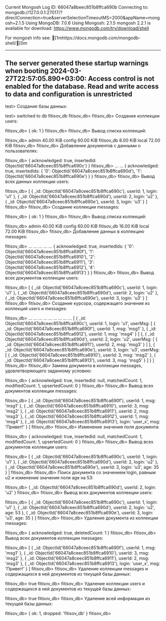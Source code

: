 Current Mongosh Log ID:	66047a8beec851b8ffca690b
Connecting to:		mongodb://127.0.0.1:27017/?directConnection=true&serverSelectionTimeoutMS=2000&appName=mongosh+2.1.5
Using MongoDB:		7.0.6
Using Mongosh:		2.1.5
mongosh 2.2.1 is available for download: https://www.mongodb.com/try/download/shell

For mongosh info see: [1mhttps://docs.mongodb.com/mongodb-shell/[0m

------
   The server generated these startup warnings when booting
   2024-03-27T22:57:05.890+03:00: Access control is not enabled for the database. Read and write access to data and configuration is unrestricted
------

test> Создание базы данных:

test> switched to db fitisov_db
fitisov_db> 
fitisov_db> Создание коллекции users:

fitisov_db> { ok: 1 }
fitisov_db> 
fitisov_db> Вывод списка коллекций:

fitisov_db> admin       40.00 KiB
config      60.00 KiB
fitisov_db   8.00 KiB
local       72.00 KiB
fitisov_db> 
fitisov_db> Добавление документов с данными о пользователях:

fitisov_db> {
  acknowledged: true,
  insertedId: ObjectId('66047a8ceec851b8ffca690c')
}
fitisov_db> ... ... {
  acknowledged: true,
  insertedIds: {
    '0': ObjectId('66047a8ceec851b8ffca690d'),
    '1': ObjectId('66047a8ceec851b8ffca690e')
  }
}
fitisov_db> 
fitisov_db> Вывод всех данных коллекции users:

fitisov_db> [
  { _id: ObjectId('66047a8ceec851b8ffca690c'), userId: 1, login: 'u1' },
  { _id: ObjectId('66047a8ceec851b8ffca690d'), userId: 2, login: 'u2' },
  { _id: ObjectId('66047a8ceec851b8ffca690e'), userId: 3, login: 'u3' }
]
fitisov_db> 
fitisov_db> Создание коллекции messages:

fitisov_db> { ok: 1 }
fitisov_db> 
fitisov_db> Вывод списка коллекций:

fitisov_db> admin       40.00 KiB
config      60.00 KiB
fitisov_db  16.00 KiB
local       72.00 KiB
fitisov_db> 
fitisov_db> Добавление данных в коллекцию messages:

fitisov_db> ... ... ... ... ... {
  acknowledged: true,
  insertedIds: {
    '0': ObjectId('66047a8ceec851b8ffca690f'),
    '1': ObjectId('66047a8ceec851b8ffca6910'),
    '2': ObjectId('66047a8ceec851b8ffca6911'),
    '3': ObjectId('66047a8ceec851b8ffca6912'),
    '4': ObjectId('66047a8ceec851b8ffca6913')
  }
}
fitisov_db> 
fitisov_db> Вывод всех документов коллекции users:

fitisov_db> [
  { _id: ObjectId('66047a8ceec851b8ffca690c'), userId: 1, login: 'u1' },
  { _id: ObjectId('66047a8ceec851b8ffca690d'), userId: 2, login: 'u2' },
  { _id: ObjectId('66047a8ceec851b8ffca690e'), userId: 3, login: 'u3' }
]
fitisov_db> 
fitisov_db> Создание курсора, содержащего значения из коллекций users и messages:

fitisov_db> ... ... ... ... ... ... ... ... ... [
  {
    _id: ObjectId('66047a8ceec851b8ffca690c'),
    userId: 1,
    login: 'u1',
    userMsg: [
      {
        _id: ObjectId('66047a8ceec851b8ffca690f'),
        userId: 1,
        msg: 'msg1'
      },
      {
        _id: ObjectId('66047a8ceec851b8ffca6912'),
        userId: 1,
        msg: 'msg4'
      }
    ]
  },
  {
    _id: ObjectId('66047a8ceec851b8ffca690d'),
    userId: 2,
    login: 'u2',
    userMsg: [
      {
        _id: ObjectId('66047a8ceec851b8ffca6911'),
        userId: 2,
        msg: 'msg3'
      }
    ]
  },
  {
    _id: ObjectId('66047a8ceec851b8ffca690e'),
    userId: 3,
    login: 'u3',
    userMsg: [
      {
        _id: ObjectId('66047a8ceec851b8ffca6910'),
        userId: 3,
        msg: 'msg2'
      },
      {
        _id: ObjectId('66047a8ceec851b8ffca6913'),
        userId: 3,
        msg: 'msg5'
      }
    ]
  }
]
fitisov_db> 
fitisov_db> Замена документа в коллекции messages, удовлетворяющего заданному условию:

fitisov_db> {
  acknowledged: true,
  insertedId: null,
  matchedCount: 1,
  modifiedCount: 1,
  upsertedCount: 0
}
fitisov_db> 
fitisov_db> Вывод всех документов коллекции messages:

fitisov_db> [
  { _id: ObjectId('66047a8ceec851b8ffca690f'), userId: 1, msg: 'msg1' },
  { _id: ObjectId('66047a8ceec851b8ffca6910'), userId: 3, msg: 'msg2' },
  { _id: ObjectId('66047a8ceec851b8ffca6911'), userId: 2, msg: 'msg3' },
  { _id: ObjectId('66047a8ceec851b8ffca6912'), userId: 1, msg: 'msg4' },
  {
    _id: ObjectId('66047a8ceec851b8ffca6913'),
    login: 'user_x',
    msg: 'Привет!'
  }
]
fitisov_db> 
fitisov_db> Изменение значения поля документа:

fitisov_db> {
  acknowledged: true,
  insertedId: null,
  matchedCount: 1,
  modifiedCount: 1,
  upsertedCount: 0
}
fitisov_db> 
fitisov_db> Вывод всех документов коллекции users:

fitisov_db> [
  { _id: ObjectId('66047a8ceec851b8ffca690c'), userId: 1, login: 'u1' },
  { _id: ObjectId('66047a8ceec851b8ffca690d'), userId: 2, login: 'u2' },
  {
    _id: ObjectId('66047a8ceec851b8ffca690e'),
    userId: 3,
    login: 'u3',
    age: 35
  }
]
fitisov_db> 
fitisov_db> Поиск документа со значением login, равным u2 и изменение значения поля age на 53:

fitisov_db> { _id: ObjectId('66047a8ceec851b8ffca690d'), userId: 2, login: 'u2' }
fitisov_db> 
fitisov_db> Вывод всех документов коллекции users:

fitisov_db> [
  { _id: ObjectId('66047a8ceec851b8ffca690c'), userId: 1, login: 'u1' },
  {
    _id: ObjectId('66047a8ceec851b8ffca690d'),
    userId: 2,
    login: 'u2',
    age: 53
  },
  {
    _id: ObjectId('66047a8ceec851b8ffca690e'),
    userId: 3,
    login: 'u3',
    age: 35
  }
]
fitisov_db> 
fitisov_db> Удаление документа из коллекции messages:

fitisov_db> { acknowledged: true, deletedCount: 1 }
fitisov_db> 
fitisov_db> Вывод всех документов коллекции messages:

fitisov_db> [
  { _id: ObjectId('66047a8ceec851b8ffca690f'), userId: 1, msg: 'msg1' },
  { _id: ObjectId('66047a8ceec851b8ffca6910'), userId: 3, msg: 'msg2' },
  { _id: ObjectId('66047a8ceec851b8ffca6911'), userId: 2, msg: 'msg3' },
  {
    _id: ObjectId('66047a8ceec851b8ffca6913'),
    login: 'user_x',
    msg: 'Привет!'
  }
]
fitisov_db> 
fitisov_db> Удаление коллекции messages и содержащихся в ней документов из текущей базы данных:

fitisov_db> true
fitisov_db> 
fitisov_db> Удаление коллекции users и содержащихся в ней документов из текущей базы данных:

fitisov_db> true
fitisov_db> 
fitisov_db> Удаление всей информации из текущей базы данных:

fitisov_db> { ok: 1, dropped: 'fitisov_db' }
fitisov_db> 